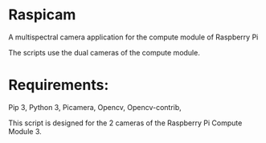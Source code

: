# Raspicam
A multispectral camera application for the compute module of Raspberry Pi

The scripts use the dual cameras of the compute module.


# Requirements:
Pip 3,
Python 3,
Picamera,
Opencv, 
Opencv-contrib,


This script is designed for the 2 cameras of the Raspberry Pi Compute Module 3.

